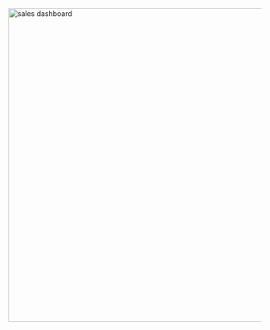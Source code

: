 <img width="625" alt="sales dashboard" src="https://user-images.githubusercontent.com/105654154/190566041-de959cf8-cae1-438e-b796-d8e37b4384f6.png">
